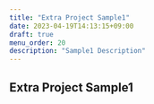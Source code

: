 ```yaml
---
title: "Extra Project Sample1"
date: 2023-04-19T14:13:15+09:00
draft: true
menu_order: 20
description: "Sample1 Description"
---
```

## Extra Project Sample1
